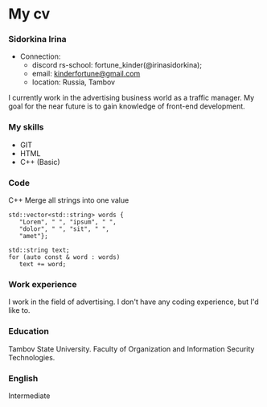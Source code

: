 # My cv

### Sidorkina Irina

* Connection: 
  * discord rs-school: fortune_kinder(@irinasidorkina); 
  * email: kinderfortune@gmail.com
  * location: Russia, Tambov

I currently work in the advertising business world as a traffic manager. My goal for the near future is to gain knowledge of front-end development.

### My skills
* GIT
* HTML
* C++ (Basic)
### Code

С++
Merge all strings into one value
```
std::vector<std::string> words {
   "Lorem", " ", "ipsum", " ",
   "dolor", " ", "sit", " ",
   "amet"};
 
std::string text;
for (auto const & word : words)
   text += word;
```
### Work experience

I work in the field of advertising. I don't have any coding experience, but I'd like to.
### Education
Tambov State University. Faculty of Organization and Information Security Technologies.

### English
Intermediate